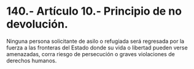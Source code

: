 # 140.- Artículo 10.- Principio de no devolución.

Ninguna persona solicitante de asilo o refugiada será regresada por la fuerza a las fronteras del Estado donde su vida o libertad pueden verse amenazadas, corra riesgo de persecución o graves violaciones de derechos humanos.
